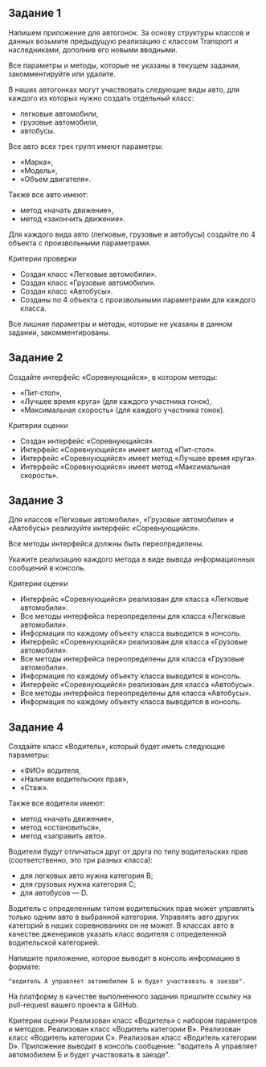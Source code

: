 ## Задание 1
Напишем приложение для автогонок. 
За основу структуры классов и данных возьмите предыдущую
реализацию с классом Transport и наследниками, дополнив его новыми вводными.

Все параметры и методы, которые не указаны в текущем задании, закомментируйте или удалите.

В наших автогонках могут участвовать следующие виды авто, для каждого из которых нужно создать отдельный класс:

- легковые автомобили,
- грузовые автомобили,
- автобусы.

Все авто всех трех групп имеют параметры:
- «Марка»,
- «Модель»,
- «Объем двигателя».

Также все авто имеют:

- метод «начать движение»,
- метод «закончить движение».

Для каждого вида авто (легковые, грузовые и автобусы) создайте по 4 объекта с произвольными параметрами.

Критерии проверки

- Создан класс «Легковые автомобили».
- Создан класс «Грузовые автомобили».
- Создан класс «Автобусы».
- Созданы по 4 объекта с произвольными параметрами для каждого класса.

Все лишние параметры и методы, которые не указаны в данном задании, закомментированы.

## Задание 2
Создайте интерфейс «Соревнующийся», в котором методы:

- «Пит-стоп»,
- «Лучшее время круга» (для каждого участника гонок),
- «Максимальная скорость» (для каждого участника гонок).

Критерии оценки

- Создан интерфейс «Соревнующийся».
- Интерфейс «Соревнующийся» имеет метод «Пит-стоп».
- Интерфейс «Соревнующийся» имеет метод «Лучшее время круга».
- Интерфейс «Соревнующийся» имеет метод «Максимальная скорость».

## Задание 3
Для классов «Легковые автомобили», «Грузовые автомобили» и «Автобусы» реализуйте интерфейс «Соревнующийся».

Все методы интерфейса должны быть переопределены.

Укажите реализацию каждого метода в виде вывода информационных сообщений в консоль.

Критерии оценки
- Интерфейс «Соревнующийся» реализован для класса «Легковые автомобили».
- Все методы интерфейса переопределены для класса «Легковые автомобили».
- Информация по каждому объекту класса выводится в консоль.
- Интерфейс «Соревнующийся» реализован для класса «Грузовые автомобили».
- Все методы интерфейса переопределены для класса «Грузовые автомобили».
- Информация по каждому объекту класса выводится в консоль.
- Интерфейс «Соревнующийся» реализован для класса «Автобусы».
- Все методы интерфейса переопределены для класса «Автобусы».
- Информация по каждому объекту класса выводится в консоль.

## Задание 4
Создайте класс «Водитель», который будет иметь следующие параметры:

- «ФИО» водителя,
- «Наличие водительских прав»,
- «Стаж».

Также все водители имеют:

- метод «начать движение»,
- метод «остановиться»,
- метод «заправить авто».

Водители будут отличаться друг от друга по типу водительских прав (соответственно, это три разных класса):

- для легковых авто нужна категория В;
- для грузовых нужна категория С;
- для автобусов — D.

Водитель с определенным типом водительских прав может управлять только одним авто в выбранной категории. 
Управлять авто других категорий в наших соревнованиях он не может. 
В классах авто в качестве дженериков указать класс водителя с определенной водительской категорией.

Напишите приложение, которое выводит в консоль информацию в формате:

    "водитель А управляет автомобилем Б и будет участвовать в заезде".

На платформу в качестве выполненного задания пришлите ссылку на pull-request вашего проекта в GitHub.

Критерии оценки
Реализован класс «Водитель» с набором параметров и методов.
Реализован класс «Водитель категории B».
Реализован класс «Водитель категории C».
Реализован класс «Водитель категории D».
Приложение выводит в консоль сообщение: "водитель А управляет автомобилем Б и будет участвовать в заезде".